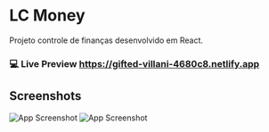 # LC Money

Projeto controle de finanças desenvolvido em React.
### 💻 Live Preview https://gifted-villani-4680c8.netlify.app



## Screenshots

![App Screenshot](https://i.imgur.com/RsG4P9C.png)
![App Screenshot](https://i.imgur.com/jCG2zAD.png)
